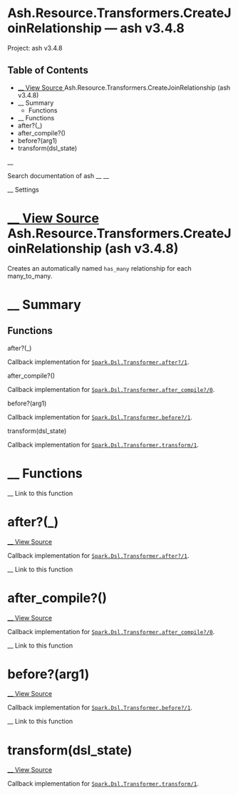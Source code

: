 # Ash.Resource.Transformers.CreateJoinRelationship — ash v3.4.8

Project: ash v3.4.8

## Table of Contents

- [ __ View Source ](external_link) Ash.Resource.Transformers.CreateJoinRelationship (ash v3.4.8)
- __ Summary
  - Functions
- __ Functions
- after?(_)
- after_compile?()
- before?(arg1)
- transform(dsl_state)

__

Search documentation of ash __ __

__ Settings

#  [ __ View Source ](external_link) Ash.Resource.Transformers.CreateJoinRelationship (ash v3.4.8)

Creates an automatically named `has_many` relationship for each many_to_many.

#  __ Summary

##  Functions

after?(_)

Callback implementation for [`Spark.Dsl.Transformer.after?/1`](external_link).

after_compile?()

Callback implementation for [`Spark.Dsl.Transformer.after_compile?/0`](external_link).

before?(arg1)

Callback implementation for [`Spark.Dsl.Transformer.before?/1`](external_link).

transform(dsl_state)

Callback implementation for [`Spark.Dsl.Transformer.transform/1`](external_link).

#  __ Functions

__ Link to this function

# after?(_)

[ __ View Source ](external_link)

Callback implementation for [`Spark.Dsl.Transformer.after?/1`](external_link).

__ Link to this function

# after_compile?()

[ __ View Source ](external_link)

Callback implementation for [`Spark.Dsl.Transformer.after_compile?/0`](external_link).

__ Link to this function

# before?(arg1)

[ __ View Source ](external_link)

Callback implementation for [`Spark.Dsl.Transformer.before?/1`](external_link).

__ Link to this function

# transform(dsl_state)

[ __ View Source ](external_link)

Callback implementation for [`Spark.Dsl.Transformer.transform/1`](external_link).
